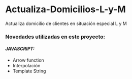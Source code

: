 # Actualiza-Domicilios-L-y-M
Actualiza domicilio de clientes en situación especial L y M


<h3> Novedades utilizadas en este proyecto: </h3> 

<h4><i> JAVASCRIPT: </i></h4>

  - Arrow function <br>
  - Interpolación <br>
  - Template String <br>
  
 


